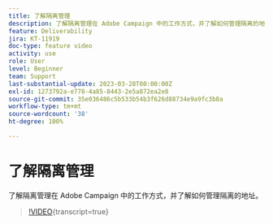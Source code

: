 ```yaml
---
title: 了解隔离管理
description: 了解隔离管理在 Adobe Campaign 中的工作方式，并了解如何管理隔离的地址。
feature: Deliverability
jira: KT-11919
doc-type: feature video
activity: use
role: User
level: Beginner
team: Support
last-substantial-update: 2023-03-28T00:00:00Z
exl-id: 1273792a-e778-4a85-8443-2e5a872ea2e8
source-git-commit: 35e036486c5b533b54b3f626d88734e9a9fc3b8a
workflow-type: tm+mt
source-wordcount: '38'
ht-degree: 100%

---
```


# 了解隔离管理

了解隔离管理在 Adobe Campaign 中的工作方式，并了解如何管理隔离的地址。

>[!VIDEO](https://video.tv.adobe.com/v/3415818?quality=12&learn=on){transcript=true}
